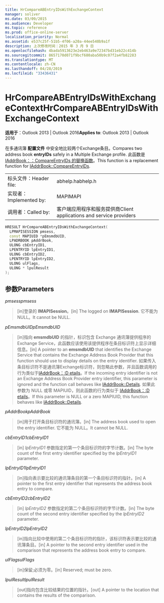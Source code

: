 ```yaml
---
title: HrCompareABEntryIDsWithExchangeContext
manager: soliver
ms.date: 03/09/2015
ms.audience: Developer
ms.topic: reference
ms.prod: office-online-server
localization_priority: Normal
ms.assetid: e537c25f-51b5-4f06-a20a-44ee540b9a1f
description: 上次修改时间：2015 年 3 月 9 日
ms.openlocfilehash: 4bada5913623e2eb463a9e72347bd31eb22c414b
ms.sourcegitcommit: 8657170d071f9bcf680aba50b9c07f2a4fb82283
ms.translationtype: MT
ms.contentlocale: zh-CN
ms.lasthandoff: 04/28/2019
ms.locfileid: "33436431"
---
```

# <a name="hrcompareabentryidswithexchangecontext"></a><span data-ttu-id="e2c9f-103">HrCompareABEntryIDsWithExchangeContext</span><span class="sxs-lookup"><span data-stu-id="e2c9f-103">HrCompareABEntryIDsWithExchangeContext</span></span>

  
  
<span data-ttu-id="e2c9f-104">**适用于**：Outlook 2013 | Outlook 2016</span><span class="sxs-lookup"><span data-stu-id="e2c9f-104">**Applies to**: Outlook 2013 | Outlook 2016</span></span> 
  
<span data-ttu-id="e2c9f-105">在多通讯簿 **配置文件** 中安全地比较两个Exchange条目。</span><span class="sxs-lookup"><span data-stu-id="e2c9f-105">Compares two address book **entryIDs** safely in a Multiple Exchange profile.</span></span> <span data-ttu-id="e2c9f-106">此函数是 [IAddrBook：：CompareEntryIDs 的替换函数](iaddrbook-compareentryids.md)。</span><span class="sxs-lookup"><span data-stu-id="e2c9f-106">This function is a replacement function for [IAddrBook::CompareEntryIDs](iaddrbook-compareentryids.md).</span></span>
  
|||
|:-----|:-----|
|<span data-ttu-id="e2c9f-107">标头文件：</span><span class="sxs-lookup"><span data-stu-id="e2c9f-107">Header file:</span></span>  <br/> |<span data-ttu-id="e2c9f-108">abhelp.h</span><span class="sxs-lookup"><span data-stu-id="e2c9f-108">abhelp.h</span></span>  <br/> |
|<span data-ttu-id="e2c9f-109">实现者：</span><span class="sxs-lookup"><span data-stu-id="e2c9f-109">Implemented by:</span></span>  <br/> |<span data-ttu-id="e2c9f-110">MAPI</span><span class="sxs-lookup"><span data-stu-id="e2c9f-110">MAPI</span></span>  <br/> |
|<span data-ttu-id="e2c9f-111">调用者：</span><span class="sxs-lookup"><span data-stu-id="e2c9f-111">Called by:</span></span>  <br/> |<span data-ttu-id="e2c9f-112">客户端应用程序和服务提供商</span><span class="sxs-lookup"><span data-stu-id="e2c9f-112">Client applications and service providers</span></span>  <br/> |
   
```cpp
HRESULT HrCompareABEntryIDsWithExchangeContext(
  LPMAPISESSION pmsess,
  const MAPIUID *pEmsmdbUID,
  LPADRBOOK pAddrBook,
  ULONG cbEntryID1,
  LPENTRYID lpEntryID1,
  ULONG cbEntryID2,
  LPENTRYID lpEntryID2,
  ULONG ulFlags,
  ULONG * lpulResult
);
```

## <a name="parameters"></a><span data-ttu-id="e2c9f-113">参数</span><span class="sxs-lookup"><span data-stu-id="e2c9f-113">Parameters</span></span>

 <span data-ttu-id="e2c9f-114">_pmsess_</span><span class="sxs-lookup"><span data-stu-id="e2c9f-114">_pmsess_</span></span>
  
> <span data-ttu-id="e2c9f-115">[in]登录的 **IMAPISession**。</span><span class="sxs-lookup"><span data-stu-id="e2c9f-115">[in] The logged on **IMAPISession**.</span></span> <span data-ttu-id="e2c9f-116">它不能为 NULL。</span><span class="sxs-lookup"><span data-stu-id="e2c9f-116">It cannot be NULL.</span></span>
    
 <span data-ttu-id="e2c9f-117">_pEmsmdbUID_</span><span class="sxs-lookup"><span data-stu-id="e2c9f-117">_pEmsmdbUID_</span></span>
  
> <span data-ttu-id="e2c9f-118">[in]指向 **emsmdbUID** 的指针，标识包含 Exchange 通讯簿提供程序的 Exchange Service，此函数应该使用该提供程序在条目标识符上显示详细信息。</span><span class="sxs-lookup"><span data-stu-id="e2c9f-118">[in] A pointer to an **emsmdbUID** that identifies the Exchange Service that contains the Exchange Address Book Provider that this function should use to display details on the entry identifier.</span></span> <span data-ttu-id="e2c9f-119">如果传入条目标识符不是通讯簿Exchange标识符，则忽略此参数，并且函数调用的行为类似于[IAddrBook：:D etails](iaddrbook-details.md)。</span><span class="sxs-lookup"><span data-stu-id="e2c9f-119">If the incoming entry identifier is not an Exchange Address Book Provider entry identifier, this parameter is ignored and the function call behaves like [IAddrBook::Details](iaddrbook-details.md).</span></span> <span data-ttu-id="e2c9f-120">如果此参数为 NULL 或零 MAPIUID，则此函数的行为类似于 [IAddrBook：:D etails](iaddrbook-details.md)。</span><span class="sxs-lookup"><span data-stu-id="e2c9f-120">If this parameter is NULL or a zero MAPIUID, this function behaves like [IAddrBook::Details](iaddrbook-details.md).</span></span>
    
 <span data-ttu-id="e2c9f-121">_pAddrBook_</span><span class="sxs-lookup"><span data-stu-id="e2c9f-121">_pAddrBook_</span></span>
  
> <span data-ttu-id="e2c9f-122">[in]用于打开条目标识符的通讯簿。</span><span class="sxs-lookup"><span data-stu-id="e2c9f-122">[in] The address book used to open the entry identifier.</span></span> <span data-ttu-id="e2c9f-123">它不能为 NULL。</span><span class="sxs-lookup"><span data-stu-id="e2c9f-123">It cannot be NULL.</span></span>
    
 <span data-ttu-id="e2c9f-124">_cbEntryID1_</span><span class="sxs-lookup"><span data-stu-id="e2c9f-124">_cbEntryID1_</span></span>
  
> <span data-ttu-id="e2c9f-125">[in]  _lpEntryID1_ 参数指定的第一个条目标识符的字节计数。</span><span class="sxs-lookup"><span data-stu-id="e2c9f-125">[in] The byte count of the first entry identifier specified by the  _lpEntryID1_ parameter.</span></span> 
    
 <span data-ttu-id="e2c9f-126">_lpEntryID1_</span><span class="sxs-lookup"><span data-stu-id="e2c9f-126">_lpEntryID1_</span></span>
  
> <span data-ttu-id="e2c9f-127">[in]指向表示要比较的通讯簿条目的第一个条目标识符的指针。</span><span class="sxs-lookup"><span data-stu-id="e2c9f-127">[in] A pointer to the first entry identifier that represents the address book entry to compare.</span></span>
    
 <span data-ttu-id="e2c9f-128">_cbEntryID2_</span><span class="sxs-lookup"><span data-stu-id="e2c9f-128">_cbEntryID2_</span></span>
  
> <span data-ttu-id="e2c9f-129">[in]  _lpEntryID2_ 参数指定的第二个条目标识符的字节计数。</span><span class="sxs-lookup"><span data-stu-id="e2c9f-129">[in] The byte count of the second entry identifier specified by the  _lpEntryID2_ parameter.</span></span> 
    
 <span data-ttu-id="e2c9f-130">_lpEntryID2_</span><span class="sxs-lookup"><span data-stu-id="e2c9f-130">_lpEntryID2_</span></span>
  
> <span data-ttu-id="e2c9f-131">[in]指向比较中使用的第二个条目标识符的指针，该标识符表示要比较的通讯簿条目。</span><span class="sxs-lookup"><span data-stu-id="e2c9f-131">[in] A pointer to the second entry identifier used in the comparison that represents the address book entry to compare.</span></span>
    
 <span data-ttu-id="e2c9f-132">_ulFlags_</span><span class="sxs-lookup"><span data-stu-id="e2c9f-132">_ulFlags_</span></span>
  
> <span data-ttu-id="e2c9f-133">[in]保留;必须为零。</span><span class="sxs-lookup"><span data-stu-id="e2c9f-133">[in] Reserved; must be zero.</span></span>
    
 <span data-ttu-id="e2c9f-134">_lpulResult_</span><span class="sxs-lookup"><span data-stu-id="e2c9f-134">_lpulResult_</span></span>
  
> <span data-ttu-id="e2c9f-135">[out]指向包含比较结果的位置的指针。</span><span class="sxs-lookup"><span data-stu-id="e2c9f-135">[out] A pointer to the location that contains the results of the comparison.</span></span> 
    

